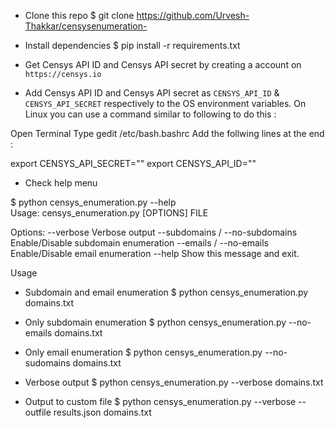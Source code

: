 - Clone this repo
$ git clone https://github.com/Urvesh-Thakkar/censysenumeration-
- Install dependencies
$ pip install -r requirements.txt
- Get Censys API ID and Censys API secret by creating a account on `https://censys.io`

- Add Censys API ID and Censys API secret as  `CENSYS_API_ID` & `CENSYS_API_SECRET` respectively to the OS environment variables. On Linux you can use a command similar to following to do this :

Open Terminal 
Type gedit /etc/bash.bashrc
Add the follwing lines at the end : 

export CENSYS_API_SECRET=""
export CENSYS_API_ID=""



- Check help menu

$ python censys_enumeration.py --help                                                                                                 
Usage: censys_enumeration.py [OPTIONS] FILE

Options:
  --verbose                       Verbose output
  --subdomains / --no-subdomains  Enable/Disable subdomain enumeration
  --emails / --no-emails          Enable/Disable email enumeration
  --help                          Show this message and exit.
  
  
Usage

- Subdomain and email enumeration
$ python censys_enumeration.py domains.txt

- Only subdomain enumeration
$ python censys_enumeration.py --no-emails domains.txt 

- Only email enumeration
$ python censys_enumeration.py --no-sudomains domains.txt 

- Verbose output
$ python censys_enumeration.py --verbose domains.txt 

- Output to custom file
$ python censys_enumeration.py --verbose --outfile results.json domains.txt 
